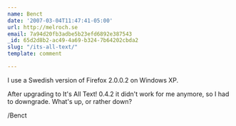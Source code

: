 ```yaml
---
name: Benct
date: '2007-03-04T11:47:41-05:00'
url: http://melroch.se
email: 7a94d20fb3adbe5b23efd6892e387543
_id: 65d2d8b2-ac49-4a69-b324-7b64202cbda2
slug: "/its-all-text/"
template: comment

---
```


I use a Swedish version of Firefox 2.0.0.2 on Windows XP.

After upgrading to It's All Text! 0.4.2 it didn't work for me anymore, so I had to downgrade.  What's up, or rather down?

/Benct

